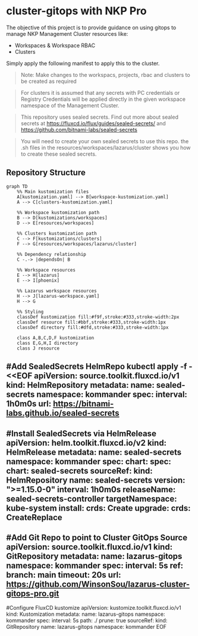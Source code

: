 # cluster-gitops with NKP Pro

The objective of this project is to provide guidance on using gitops to manage NKP Management Cluster resources like:
- Workspaces & Workspace RBAC
- Clusters

Simply apply the following manifest to apply this to the cluster.
> Note: Make changes to the workspacs, projects, rbac and clusters to be created as required

> For clusters it is assumed that any secrets with PC credentials or Registry Credentials will be applied directly in the given workspace namespace of the Management Cluster. 

> This repository uses sealed secrets. Find out more about sealed secrets at https://fluxcd.io/flux/guides/sealed-secrets/ and https://github.com/bitnami-labs/sealed-secrets

> You will need to create your own sealed secrets to use this repo. the .sh files in the resources/workspaces/lazarus/cluster shows you how to create these sealed secrets.

## Repository Structure

```mermaid
graph TD
    %% Main kustomization files
    A[kustomization.yaml] --> B[workspace-kustomization.yaml]
    A --> C[clusters-kustomization.yaml]
    
    %% Workspace kustomization path
    B --> D[kustomizations/workspaces]
    D --> E[resources/workspaces]
    
    %% Clusters kustomization path
    C --> F[kustomizations/clusters]
    F --> G[resources/workspaces/lazarus/cluster]
    
    %% Dependency relationship
    C -.-> |dependsOn| B
    
    %% Workspace resources
    E --> H[lazarus]
    E --> I[phoenix]
    
    %% Lazarus workspace resources
    H --> J[lazarus-workspace.yaml]
    H --> G
    
    %% Styling
    classDef kustomization fill:#f9f,stroke:#333,stroke-width:2px
    classDef resource fill:#bbf,stroke:#333,stroke-width:1px
    classDef directory fill:#dfd,stroke:#333,stroke-width:1px
    
    class A,B,C,D,F kustomization
    class E,G,H,I directory
    class J resource
```

#Add SealedSecrets HelmRepo
kubectl apply -f -  <<EOF
apiVersion: source.toolkit.fluxcd.io/v1
kind: HelmRepository
metadata:
  name: sealed-secrets
  namespace: kommander
spec:
  interval: 1h0m0s
  url: https://bitnami-labs.github.io/sealed-secrets
---
#Install SealedSecrets via HelmRelease
apiVersion: helm.toolkit.fluxcd.io/v2
kind: HelmRelease
metadata:
  name: sealed-secrets
  namespace: kommander
spec:
  chart:
    spec:
      chart: sealed-secrets
      sourceRef:
        kind: HelmRepository
        name: sealed-secrets
      version: ">=1.15.0-0"
  interval: 1h0m0s
  releaseName: sealed-secrets-controller
  targetNamespace: kube-system
  install:
    crds: Create
  upgrade:
    crds: CreateReplace
---
#Add Git Repo to point to Cluster GitOps Source
apiVersion: source.toolkit.fluxcd.io/v1
kind: GitRepository
metadata:
  name: lazarus-gitops
  namespace: kommander
spec:
  interval:  5s
  ref:
    branch: main
  timeout: 20s
  url: https://github.com/WinsonSou/lazarus-cluster-gitops-pro.git
---
#Configure FluxCD kustomize
apiVersion: kustomize.toolkit.fluxcd.io/v1
kind: Kustomization
metadata:
  name: lazarus-gitops
  namespace: kommander
spec:
  interval: 5s
  path: ./
  prune: true
  sourceRef:
   kind: GitRepository
   name: lazarus-gitops
   namespace: kommander
EOF

